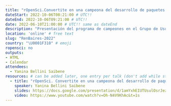 ```yaml
---
title: "rOpenSci.Convertite en una campeona del desarrollo de paquetes de R"
dateStart: 2022-10-06T08:21:00 # UTC!!
dateEnd: 2022-10-06T09:21:00 # UTC!!
date: 2022-06-10T21:00:00 # UTC!! same as dateEnd
description: "Presentación del programa de campeones en el Grupo de Usuarios de Buenos Aires (Argentina)"
location: 'online' # free text
slug: "RenBaires-2022"
country: "\U0001F310" # emoji
ropensci: no
outputs: 
- HTML
- Calendar 
attendees:
  - Yanina Bellini Saibene
resources: # can be added later, one entry per talk (don't add while still empty, add once there are resources)
  - title: "rOpenSci. Convertite en una campeona del desarrollo de paquetes de R"
    speaker: Yanina Bellini Saibene
    slides: https://docs.google.com/presentation/d/1amYxhEIUTUsulOsrJezqjwW4On6ftw-S9Ozbxv-NFaI/edit#slide=id.g13389be7b22_0_0
    video: https://www.youtube.com/watch?v=Oh-N4V9KhAc&t=1s
---
```


